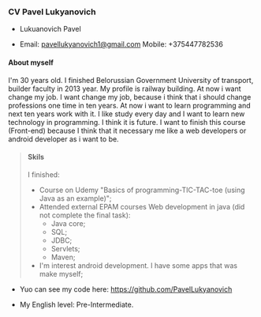 ###         CV Pavel Lukyanovich

* Lukuanovich Pavel

* Email: pavellukyanovich1@gmail.com
  Mobile: +375447782536

####       About myself
 I'm 30 years old. I finished Belorussian Government University of transport, builder faculty in 2013 year. My profile is  railway building. At now i want change my job. I want change my job, because i think that i should change professions 
 one time in ten years. At now i want to learn programming and next ten years work with it. I like study every day and I
 want to learn new technology in programming. I think it is future. I want to finish this course (Front-end) because I think that it necessary me like a web developers or android developer as i want to be.  
>####       Skils
>I finished: 
>* Course on Udemy "Basics of programming-TIC-TAC-toe (using Java as an example)";
>* Attended external EPAM courses Web development in java (did not complete the final task):
>    - Java core;
>    - SQL;
>    - JDBC;
>    - Servlets;
>    - Maven;
>* I'm interest android development. I have some apps that was make myself;

* Yuo can see my code here: https://github.com/PavelLukyanovich

* My English level: Pre-Intermediate.

